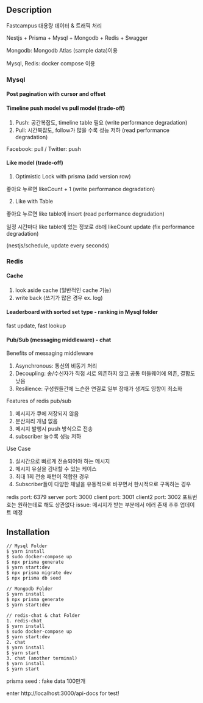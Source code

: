 ## Description

Fastcampus 대용량 데이터 & 트래픽 처리

Nestjs + Prisma + Mysql + Mongodb + Redis + Swagger

Mongodb: Mongodb Atlas (sample data)이용

Mysql, Redis: docker compose 이용

### Mysql

#### Post pagination with cursor and offset

#### Timeline push model vs pull model (trade-off)

1. Push: 공간복잡도, timeline table 필요 (write performance degradation)
2. Pull: 시간복잡도, follow가 많을 수록 성능 저하 (read performance degradation)

Facebook: pull / Twitter: push

#### Like model (trade-off)

1. Optimistic Lock with prisma (add version row)

좋아요 누르면 likeCount + 1 (write performance degradation)

2. Like with Table

좋아요 누르면 like table에 insert (read performance degradation)

일정 시간마다 like table에 있는 정보로 db에 likeCount update (fix performance degradation)

(nestjs/schedule, update every seconds)

### Redis

#### Cache

1. look aside cache (일반적인 cache 기능)
2. write back (쓰기가 많은 경우 ex. log)

#### Leaderboard with sorted set type - ranking in Mysql folder

fast update, fast lookup

#### Pub/Sub (messaging middleware) - chat

Benefits of messaging middleware

1. Asynchronous: 통신의 비동기 처리
2. Decoupling: 송/수신자가 직접 서로 의존하지 않고 공통 미들웨어에 의존, 결합도 낮음
3. Resilience: 구성원들간에 느슨한 연결로 일부 장애가 생겨도 영향이 최소화

Features of redis pub/sub

1. 메시지가 큐에 저장되지 않음
2. 분산처리 개념 없음
3. 메시지 발행시 push 방식으로 전송
4. subscriber 늘수록 성능 저하

Use Case

1. 실시간으로 빠르게 전송되어야 하는 메시지
2. 메시지 유실을 감내할 수 있는 케이스
3. 최대 1회 전송 패턴이 적합한 경우
4. Subscriber들이 다양한 채널을 유동적으로 바꾸면서 한시적으로 구독하는 경우

redis port: 6379
server port: 3000
client port: 3001
client2 port: 3002 포트번호는 원하는데로 해도 상관없다
issue: 메시지가 받는 부분에서 에러 존재 추후 업데이트 예정

## Installation

```
// Mysql Folder
$ yarn install
$ sudo docker-compose up
$ npx prisma generate
$ yarn start:dev
$ npx prisma migrate dev
$ npx prisma db seed

// Mongodb Folder
$ yarn install
$ npx prisma generate
$ yarn start:dev

// redis-chat & chat Folder
1. redis-chat
$ yarn install
$ sudo docker-compose up
$ yarn start:dev
2. chat
$ yarn install
$ yarn start
3. chat (another terminal)
$ yarn install
$ yarn start
```

prisma seed : fake data 100만개

enter http://localhost:3000/api-docs for test!
